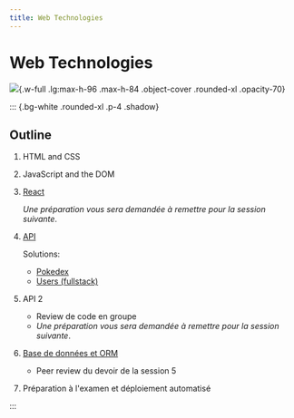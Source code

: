 ```yaml
---
title: Web Technologies
---
```


# Web Technologies

![](/images/LW3L.png){.w-full .lg:max-h-96 .max-h-84 .object-cover .rounded-xl .opacity-70}

::: {.bg-white .rounded-xl .p-4 .shadow}

## Outline

1. HTML and CSS

2. JavaScript and the DOM

3. [React](/LW3L/slides/03-react)

   *Une préparation vous sera demandée à remettre pour la session suivante*.

4. [API](/LW3L/slides/04-api)

   Solutions:

   - [Pokedex](/LW3L/solutions/pokedex)
   - [Users (fullstack)](/LW3L/solutions/users)

5. API 2

   - Review de code en groupe
   - *Une préparation vous sera demandée à remettre pour la session suivante*.

6. [Base de données et ORM](/LW3L/slides/05-orm)

   - Peer review du devoir de la session 5

7. Préparation à l'examen et déploiement automatisé

:::